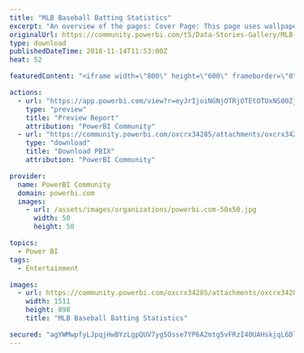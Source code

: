 ```yaml
---
title: "MLB Baseball Batting Statistics"
excerpt: "An overview of the pages: Cover Page: This page uses wallpaper as well as buttons and is the home page of report. The other pages are all hidden, so"
originalUrl: https://community.powerbi.com/t5/Data-Stories-Gallery/MLB-Baseball-Batting-Statistics/m-p/566230
type: download
publishedDateTime: 2018-11-14T11:53:00Z
heat: 52

featuredContent: "<iframe width=\"800\" height=\"600\" frameborder=\"0\" src=\"https://app.powerbi.com/view?r=eyJrIjoiNGNjOTRjOTEtOTUxNS00ZjRmLWJhY2MtYTZlNDU2ZWU2OTFmIiwidCI6IjZmZjYwZDM2LTkyNWYtNDc4NS1hODU0LTUxMGY5MDllZTU2MSIsImMiOjN9\"></iframe>"

actions:
  - url: "https://app.powerbi.com/view?r=eyJrIjoiNGNjOTRjOTEtOTUxNS00ZjRmLWJhY2MtYTZlNDU2ZWU2OTFmIiwidCI6IjZmZjYwZDM2LTkyNWYtNDc4NS1hODU0LTUxMGY5MDllZTU2MSIsImMiOjN9"
    type: "preview"
    title: "Preview Report"
    attribution: "PowerBI Community"
  - url: "https://community.powerbi.com/oxcrx34285/attachments/oxcrx34285/DataStoriesGallery/2366/2/Baseball%20Statistics%20Analysis.pbix"
    type: "download"
    title: "Download PBIX"
    attribution: "PowerBI Community"

provider:
  name: PowerBI Community
  domain: powerbi.com
  images:
    - url: /assets/images/organizations/powerbi.com-50x50.jpg
      width: 50
      height: 50

topics:
  - Power BI
tags:
  - Entertainment

images:
  - url: https://community.powerbi.com/oxcrx34285/attachments/oxcrx34285/DataStoriesGallery/2366/1/Baseball%20Stats.png
    width: 1511
    height: 898
    title: "MLB Baseball Batting Statistics"

secured: "agYWMwpfyLJpqjHwBYzLgpQUV7yg5Osse7YP6A2mtg5vFRzI40UAHskjqL6DlSsWlHFBQXautB0tx4OT5lxk5w72etHOTKPAXjtjdm3Bk4s0opT4820w71TfaugdzBGe9LUghO5YAPUg05BSOTiT4wHH05MIHNagN3c0AjYUKydW/Usaqi0JFmDYyvNT3d9c2yUaE2BmFhhV5ALPQlJnb2/dmvxHJnx6Kd3n7gvASQtKGQRffZty4dFChCigyLVoT15hrdFgYepg6hCsSP2AtqFVTAzRkiXFwhu3yvsZ3QJhMaqw7BHol4oQ0S8Dmnhw2Zf566cUt0XsAlkucpBSlUeuhQrCC1Ll3gSEY1aZ6nZPKDdXj82QV1eFd9LS8nyNNu1sAEZNdydLJvDCa9jqz3qV45JWRA/SQGBhAWeYLrc=;jC5OAiM/gjhaVIAo8SY8NQ=="
---
```


